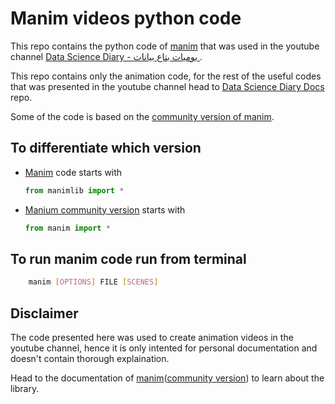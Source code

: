 # Manim videos python code

This repo contains the python code of [manim](https://github.com/3b1b/manim) that was used in the youtube channel [Data Science Diary - يوميات بتاع بيانات
](https://www.youtube.com/@DataScienceDiary).

This repo contains only the animation code, for the rest of the useful codes that was presented in the youtube channel head to [Data Science Diary Docs](https://github.com/MightyStud/Data-Science-Diary-Docs) repo.

Some of the code is based on the [community version of manim](https://github.com/ManimCommunity/manim/).

## To differentiate which version

- [Manim](https://github.com/3b1b/manim) code starts with

    ```python
    from manimlib import *
    ```

- [Manium community version](https://github.com/3b1b/manim) starts with

    ```python
    from manim import *
    ```

## To run manim code run from terminal

```bash
    manim [OPTIONS] FILE [SCENES]
```

## Disclaimer

The code presented here was used to create animation videos in the youtube channel, hence it is only intented for personal documentation and doesn't contain thorough explaination.

Head to the documentation of [manim](https://3b1b.github.io/manim/)([community version](https://docs.manim.community/en/stable/index.html)) to learn about the library.
